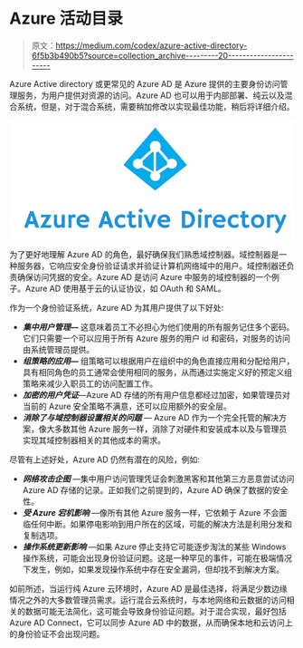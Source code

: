 # Azure 活动目录

> 原文：<https://medium.com/codex/azure-active-directory-6f5b3b490b5?source=collection_archive---------20----------------------->

Azure Active directory 或更常见的 Azure AD 是 Azure 提供的主要身份访问管理服务，为用户提供对资源的访问。Azure AD 也可以用于内部部署、纯云以及混合系统，但是，对于混合系统，需要稍加修改以实现最佳功能，稍后将详细介绍。

![](img/7bae6d1219d5fb2885066e4a0a145834.png)

为了更好地理解 Azure AD 的角色，最好确保我们熟悉域控制器。域控制器是一种服务器，它响应安全身份验证请求并验证计算机网络域中的用户。域控制器还负责确保访问凭据的安全。Azure AD 是访问 Azure 中服务的域控制器的一个例子。Azure AD 使用基于云的认证协议，如 OAuth 和 SAML。

作为一个身份验证系统，Azure AD 为其用户提供了以下好处:

*   ***集中用户管理—*** 这意味着员工不必担心为他们使用的所有服务记住多个密码。它们只需要一个可以应用于所有 Azure 服务的用户 id 和密码，对服务的访问由系统管理员提供。
*   ***组策略的应用—*** 组策略可以根据用户在组织中的角色直接应用和分配给用户，具有相同角色的员工通常会使用相同的服务，从而通过实施定义好的预定义组策略来减少入职员工的访问配置工作。
*   ***加密的用户凭证***—Azure AD 存储的所有用户信息都经过加密，如果管理员对当前的 Azure 安全策略不满意，还可以应用额外的安全层。
*   ***消除了与域控制器设置相关的问题*** — Azure AD 作为一个完全托管的解决方案，像大多数其他 Azure 服务一样，消除了对硬件和安装成本以及与管理员实现其域控制器相关的其他成本的需求。

尽管有上述好处，Azure AD 仍然有潜在的风险，例如:

*   ***网络攻击企图*** —集中用户访问管理凭证会刺激黑客和其他第三方恶意尝试访问 Azure AD 存储的记录。正如我们之前提到的，Azure AD 确保了数据的安全性。
*   ***受 Azure 宕机影响*** —像所有其他 Azure 服务一样，它依赖于 Azure 不会面临任何中断。如果停电影响到用户所在的区域，可能的解决方法是利用分发和复制选项。
*   ***操作系统更新影响*** —如果 Azure 停止支持它可能逐步淘汰的某些 Windows 操作系统，可能会出现身份验证问题。这是一种罕见的事件，可能在极端情况下发生，例如，如果发现操作系统中存在安全漏洞，但却找不到解决方案。

如前所述，当运行纯 Azure 云环境时，Azure AD 是最佳选择，将满足少数边缘情况之外的大多数管理员需求。运行混合云系统时，与本地网络和云数据的访问相关的数据可能无法简化，这可能会导致身份验证问题。对于混合实现，最好包括 Azure AD Connect，它可以同步 Azure AD 中的数据，从而确保本地和云访问上的身份验证不会出现问题。
